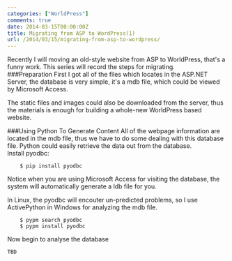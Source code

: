 ```yaml
---
categories: ["WorldPress"]
comments: true
date: 2014-03-15T00:00:00Z
title: Migrating from ASP to WordPress(1)
url: /2014/03/15/migrating-from-asp-to-wordpress/
---
```


Recently I will moving an old-style website from ASP to WorldPress, that's a funny work. This series will record the steps for migrating. <br />
###Preparation
First I got all of the files which locates in the ASP.NET Server, the database is very simple, it's a mdb file, which could be viewed by Microsoft Access.<br />

The static files and images could also be downloaded from the server, thus the materials is enough for building a whole-new WorldPress based website.<br />

###Using Python To Generate Content
All of the webpage information are located in the mdb file, thus we have to do some dealing with this database file. Python could easily retrieve the data out from the database.<br />
Install pyodbc:<br />

```
	$ pip install pyodbc

```
Notice when you are using Microsoft  Access for visiting the database, the system will automatically generate a ldb file for you.<br />

In Linux, the pyodbc will encouter un-predicted problems, so I use ActivePython in Windows for analyzing the mdb file.<br />

```
	$ pypm search pyodbc
	$ pypm install pyodbc

```
Now begin to analyse the database

```
TBD

```
